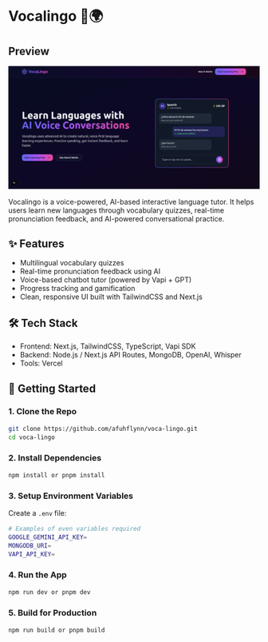 # Vocalingo 🎤🌍

## Preview

![Home page preview](./public/preview/voca-lingo-preview.png)

Vocalingo is a voice-powered, AI-based interactive language tutor. It helps users learn new languages through vocabulary quizzes, real-time pronunciation feedback, and AI-powered conversational practice.

## ✨ Features

- Multilingual vocabulary quizzes
- Real-time pronunciation feedback using AI
- Voice-based chatbot tutor (powered by Vapi + GPT)
- Progress tracking and gamification
- Clean, responsive UI built with TailwindCSS and Next.js

## 🛠 Tech Stack

- Frontend: Next.js, TailwindCSS, TypeScript, Vapi SDK
- Backend: Node.js / Next.js API Routes, MongoDB, OpenAI, Whisper
- Tools: Vercel

## 🚀 Getting Started

### 1. Clone the Repo

```bash
git clone https://github.com/afuhflynn/voca-lingo.git
cd voca-lingo
```

### 2. Install Dependencies

```bash
npm install or pnpm install
```

### 3. Setup Environment Variables

Create a ```.env``` file:

```bash
# Examples of even variables required
GOOGLE_GEMINI_API_KEY=
MONGODB_URI=
VAPI_API_KEY=
```

### 4. Run the App

```bash
npm run dev or pnpm dev
```

### 5. Build for Production

```bash
npm run build or pnpm build
```
